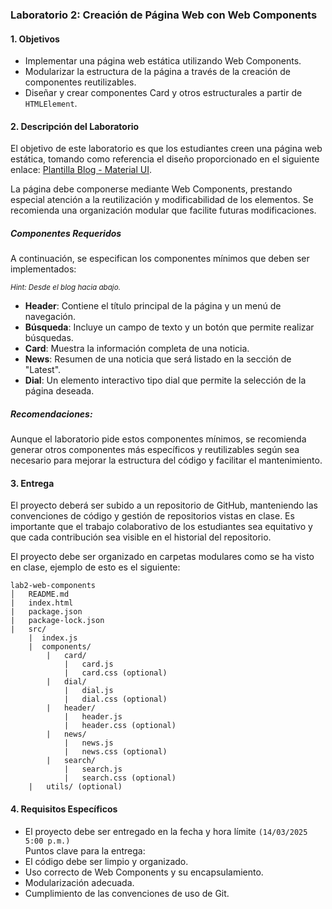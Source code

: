### Laboratorio 2: Creación de Página Web con Web Components

#### 1. Objetivos
- Implementar una página web estática utilizando Web Components.
- Modularizar la estructura de la página a través de la creación de componentes reutilizables.
- Diseñar y crear componentes Card y otros estructurales a partir de `HTMLElement`.

#### 2. Descripción del Laboratorio
El objetivo de este laboratorio es que los estudiantes creen una página web estática, tomando como referencia el diseño proporcionado en el siguiente enlace: [Plantilla Blog - Material UI](https://mui.com/material-ui/getting-started/templates/blog/).

La página debe componerse mediante Web Components, prestando especial atención a la reutilización y modificabilidad de los elementos. Se recomienda una organización modular que facilite futuras modificaciones.

##### Componentes Requeridos
A continuación, se especifican los componentes mínimos que deben ser implementados:

<sub><i>*Hint*: Desde el blog hacia abajo.</i></sub>
- **Header**: Contiene el título principal de la página y un menú de navegación.
- **Búsqueda**: Incluye un campo de texto y un botón que permite realizar búsquedas.
- **Card**: Muestra la información completa de una noticia.
- **News**: Resumen de una noticia que será listado en la sección de "Latest".
- **Dial**: Un elemento interactivo tipo dial que permite la selección de la página deseada.

##### Recomendaciones:

Aunque el laboratorio pide estos componentes mínimos, se recomienda generar otros componentes más específicos y reutilizables según sea necesario para mejorar la estructura del código y facilitar el mantenimiento.

#### 3. Entrega
El proyecto deberá ser subido a un repositorio de GitHub, manteniendo las convenciones de código y gestión de repositorios vistas en clase. Es importante que el trabajo colaborativo de los estudiantes sea equitativo y que cada contribución sea visible en el historial del repositorio.

El proyecto debe ser organizado  en carpetas modulares como se ha visto en clase, ejemplo de esto es el siguiente:

```plaintext
lab2-web-components
│   README.md
|   index.html
|   package.json
|   package-lock.json
|   src/
    |  index.js
    |  components/
        |   card/
            |   card.js
            |   card.css (optional)
        |   dial/
            |   dial.js
            |   dial.css (optional)
        |   header/
            |   header.js
            |   header.css (optional)
        |   news/
            |   news.js
            |   news.css (optional)
        |   search/
            |   search.js
            |   search.css (optional)
    |   utils/ (optional)
```

#### 4. Requisitos Específicos
- El proyecto debe ser entregado en la fecha y hora límite `(14/03/2025 5:00 p.m.)`  
Puntos clave para la entrega:
- El código debe ser limpio y organizado.
- Uso correcto de Web Components y su encapsulamiento.
- Modularización adecuada.
- Cumplimiento de las convenciones de uso de Git.